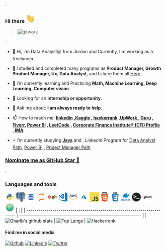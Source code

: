 .

### Hi there <img src="https://raw.githubusercontent.com/ABSphreak/ABSphreak/master/gifs/Hi.gif" width="30px"></h2> 

> ![gitwork](https://user-images.githubusercontent.com/36210723/94987193-0053d400-056d-11eb-97d2-f0319bbe27f6.jpg)


.

- 🌝 Hi, I'm Data Analyst💻 from Jordan and  Currently, I'm working as a freelancer.

- 🔭 I studied and completed many programs as **Product Manager, Growth Product Manager, Ux, Data Analyst**, and I share them all [Here](https://github.com/nancyalaswad90?tab=repositories)
- 🌱 I’m currently learning and Practicing  **Math, Machine Learning, Deep Learning, Computer vision**
- 👯 Looking for an **internship or opportunity.**
- 💬 Ask me about: **I am always ready to help.**
- 📫 How to reach me: **[linkedin](www.linkedin.com/in/nancy-al-aswad-b001b4124) ,[Kaggle](https://www.kaggle.com/nancyalaswad90) , [hackerrank](https://www.hackerrank.com/nancyalaswad90) ,[UpWork ](https://www.upwork.com/o/profiles/users/~01aea1b28cadcbe913/) , [Guru](https://www.guru.com/pro/ProfileBuild.aspx?tab=5&pscount=0) , [Fiverr](https://www.fiverr.com/nancyalaswad?public_mode=true), [Power BI](https://github.com/nancyalaswad90/Power-BI) , [LeetCode](https://leetcode.com/Nancy_Al_Aswad90/) , [Corporate Finance Institute® (CFI) Profile](https://dashboard.corporatefinanceinstitute.com/my-profile/) , [IMA ](https://imalc.mycrowdwisdom.com/diweb/mylearning/)**
- ⚡ I’m currently studying **[Java](https://github.com/nancyalaswad90/Project-for-Vehicle-Accident-Application/blob/main/README.md)**  and , LinkedIn Program for [Data Analyst Path](https://github.com/nancyalaswad90/LinkedIn-Program-for-Data-Analyst-Path), [Power BI](https://github.com/nancyalaswad90/Power-BI) , [Project Manager Path](https://github.com/nancyalaswad90/Project-Manager-Certifications/blob/main/README.md)


### **[Nominate me as GitHub Star 🌟](https://stars.github.com/nominate/)**
.

### Languages and tools

<code><img height="30" src="https://raw.githubusercontent.com/github/explore/80688e429a7d4ef2fca1e82350fe8e3517d3494d/topics/python/python.png"></code>
<code><img height="30" src="https://raw.githubusercontent.com/github/explore/80688e429a7d4ef2fca1e82350fe8e3517d3494d/topics/postgresql/postgresql.png"></code>
<code><img height="30" src="https://raw.githubusercontent.com/github/explore/80688e429a7d4ef2fca1e82350fe8e3517d3494d/topics/sql/sql.png"></code>
<code><img height="30" src="https://raw.githubusercontent.com/github/explore/80688e429a7d4ef2fca1e82350fe8e3517d3494d/topics/jupyter-notebook/jupyter-notebook.png"></code>
<code><img height="30" src="https://raw.githubusercontent.com/github/explore/80688e429a7d4ef2fca1e82350fe8e3517d3494d/topics/git/git.png"></code>
<code><img height="30" src="https://raw.githubusercontent.com/github/explore/80688e429a7d4ef2fca1e82350fe8e3517d3494d/topics/visual-studio-code/visual-studio-code.png"></code>
<code><img height="30" src="https://raw.githubusercontent.com/github/explore/80688e429a7d4ef2fca1e82350fe8e3517d3494d/topics/aws/aws.png"></code>
<code><img height="30" src="https://raw.githubusercontent.com/github/explore/80688e429a7d4ef2fca1e82350fe8e3517d3494d/topics/azure/azure.png"></code>
<code><img height="30" src="https://raw.githubusercontent.com/github/explore/80688e429a7d4ef2fca1e82350fe8e3517d3494d/topics/javascript/javascript.png"></code>
<code><img height="30" src="https://raw.githubusercontent.com/github/explore/80688e429a7d4ef2fca1e82350fe8e3517d3494d/topics/html/html.png"></code>
<code><img height="30" src="https://raw.githubusercontent.com/github/explore/80688e429a7d4ef2fca1e82350fe8e3517d3494d/topics/css/css.png"></code>
<code><img height="30" src="https://raw.githubusercontent.com/github/explore/80688e429a7d4ef2fca1e82350fe8e3517d3494d/topics/docker/docker.png"></code>
<code><img height="30" src="https://raw.githubusercontent.com/github/explore/80688e429a7d4ef2fca1e82350fe8e3517d3494d/topics/terminal/terminal.png"></code>
<code><img height="30" src="https://raw.githubusercontent.com/github/explore/80688e429a7d4ef2fca1e82350fe8e3517d3494d/topics/bash/bash.png"></code>
<code><img height="30" src="https://raw.githubusercontent.com/github/explore/80688e429a7d4ef2fca1e82350fe8e3517d3494d/topics/atom/atom.png"></code>
| | |
| ------------------------------------------------------------------------ | ------------------------------------------------------------- |
| ![Gharib's github stats](https://github-readme-stats.vercel.app/api?username=nancyalaswad90&show_icons=true&theme=algolia&count_private=true) | ![Top Langs](https://github-readme-stats.vercel.app/api/top-langs/?username=nancyalaswad90&theme=algolia) | ![Hackerrank](https://www.hackerrank.com/nancyalaswad90)



#### Find me in social media
[![Github](https://img.shields.io/badge/-Github-black?style=flat&labelColor=black&logo=github&logoColor=white "Github")](https://github.com/nancyalaswad90 "Github")
[![LinkedIn](https://img.shields.io/badge/-LinkedIn-blue?style=flat&logo=Linkedin&logoColor=white "LinkedIn")](https://www.linkedin.com/in/nancy-al-aswad-b001b4124/ "LinkedIn")
[![Twitter](https://img.shields.io/badge/-Twitter-blue?style=flat&labelColor=blue&logo=twitter&logoColor=white "Twitter")](https://twitter.com/AswadNancy?s=03/ "Twitter")



